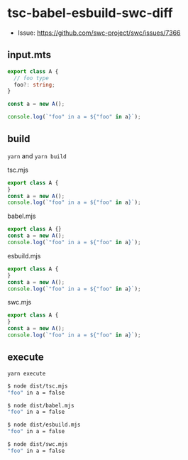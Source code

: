 # tsc-babel-esbuild-swc-diff

- Issue: https://github.com/swc-project/swc/issues/7366

## input.mts

```typescript
export class A {
  // foo type
  foo?: string;
}

const a = new A();

console.log(`"foo" in a = ${"foo" in a}`);
```

## build

`yarn` and `yarn build`

tsc.mjs

```javascript
export class A {
}
const a = new A();
console.log(`"foo" in a = ${"foo" in a}`);
```

babel.mjs

```javascript
export class A {}
const a = new A();
console.log(`"foo" in a = ${"foo" in a}`);
```

esbuild.mjs

```javascript
export class A {
}
const a = new A();
console.log(`"foo" in a = ${"foo" in a}`);
```

swc.mjs

```javascript
export class A {
}
const a = new A();
console.log(`"foo" in a = ${"foo" in a}`);
```

## execute

`yarn execute`

```sh
$ node dist/tsc.mjs
"foo" in a = false

$ node dist/babel.mjs
"foo" in a = false

$ node dist/esbuild.mjs
"foo" in a = false

$ node dist/swc.mjs
"foo" in a = false
```
